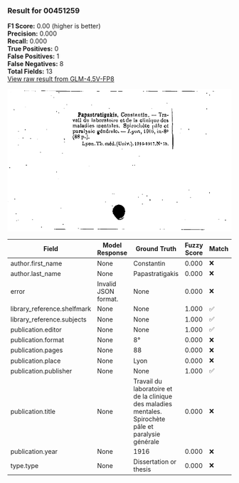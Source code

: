 ### Result for 00451259
**F1 Score:** 0.00 (higher is better)<br>**Precision:** 0.000<br>**Recall:** 0.000<br>**True Positives:** 0<br>**False Positives:** 1<br>**False Negatives:** 8<br>**Total Fields:** 13<br>[View raw result from GLM-4.5V-FP8](https://github.com/RISE-UNIBAS/humanities_data_benchmark/blob/main/results/2025-10-17/T0242/request_T0242_00451259.json)

<img src="https://github.com/RISE-UNIBAS/humanities_data_benchmark/blob/main/benchmarks/zettelkatalog/images/00451259.jpg?raw=true" alt="00451259" width="600px">

| Field | Model Response | Ground Truth | Fuzzy Score | Match |
|-------|----------------|--------------|-------------|-------|
| author.first_name | None | Constantin | 0.000 | ❌ |
| author.last_name | None | Papastratigakis | 0.000 | ❌ |
| error | Invalid JSON format. | None | 0.000 | ❌ |
| library_reference.shelfmark | None | None | 1.000 | ✅ |
| library_reference.subjects | None | None | 1.000 | ✅ |
| publication.editor | None | None | 1.000 | ✅ |
| publication.format | None | 8° | 0.000 | ❌ |
| publication.pages | None | 88 | 0.000 | ❌ |
| publication.place | None | Lyon | 0.000 | ❌ |
| publication.publisher | None | None | 1.000 | ✅ |
| publication.title | None | Travail du laboratoire et de la clinique des maladies mentales. Spirochète pâle et paralysie générale | 0.000 | ❌ |
| publication.year | None | 1916 | 0.000 | ❌ |
| type.type | None | Dissertation or thesis | 0.000 | ❌ |
